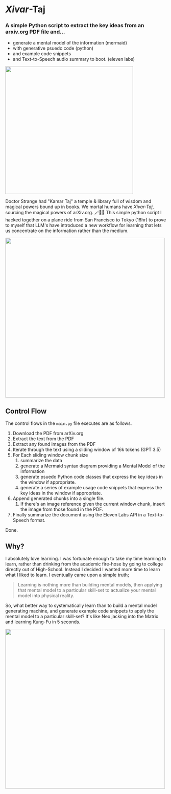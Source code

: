 # _Xivar_-Taj
### A simple Python script to extract the key ideas from an arxiv.org PDF file and...
- generate a mental model of the information (mermaid)
- with generative psuedo code (python)
- and example code snippets
- and Text-to-Speech audio summary to boot. (eleven labs)

<img src="https://imgur.com/Khy8LRI.png" style="width: 400px">

Doctor Strange had "Kamar Taj" a temple & library full of wisdom and magical powers bound up in books. We mortal humans have _Xivar-Taj_, sourcing the magical powers of arXiv.org. 🪄🎩🐰  This simple python script I hacked together on a plane ride from San Francisco to Tokyo (16hr) to prove to myself that LLM's have introduced a new workflow for learning that lets us concentrate on the information rather than the medium.


<img src="https://imgur.com/J15913R.png" style="width: 500px">



## Control Flow
The control flows in the `main.py` file executes are as follows.
1. Download the PDF from arXiv.org
2. Extract the text from the PDF
3. Extract any found images from the PDF
4. Iterate through the text using a sliding window of 16k tokens (GPT 3.5)
5. For Each sliding window chunk size
    1. summarize the data
    2. generate a Mermaid syntax diagram providing a Mental Model of the information
    3. generate psuedo Python code classes that express the key ideas in the window if appropriate.
    4. generate a series of example usage code snippets that express the key ideas in the window if appropriate.
6. Append generated chunks into a single file.
    1. If there's an image reference given the current window chunk, insert the image from those found in the PDF.
7. Finally summarize the document using the Eleven Labs API in a Text-to-Speech format.

Done.


## Why?
I absolutely love learning. I was fortunate enough to take my time learning to learn, rather than drinking from the academic fire-hose by going to college directly out of High-School. Instead I decided I wanted more time to learn what I liked to learn. I eventually came upon a simple truth;
> Learning is nothing more than building mental models, then applying that mental model to a particular skill-set to actualize your mental model into physical reality.

So, what better way to systematically learn than to build a mental model generating machine, and generate example code snippets to apply the mental model to a particular skill-set? It's like Neo jacking into the Matrix and learning Kung-Fu in 5 seconds.

<img src="https://imgur.com/eMiJ5nQ.png" style="width: 500px">